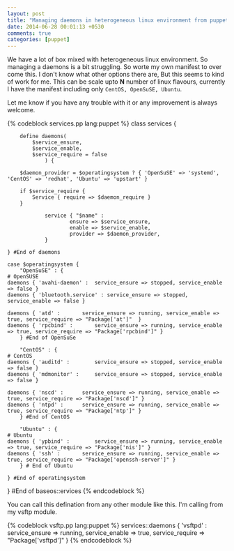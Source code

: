 ```yaml
---
layout: post
title: "Managing daemons in heterogeneous linux environment from puppet"
date: 2014-06-28 00:01:13 +0530
comments: true
categories: [puppet]
---
```

We have a lot of box mixed with heterogeneous linux environment. So managing a daemons is a bit struggling. So worte my own manifest to over come this. I don't know what other options there are, But this seems to kind of work for me.
This can be scale upto **N** number of linux flavours, currently I have the manifest including only `CentOS, OpenSuSE, Ubuntu`. 


Let me know if you have any trouble with it or any improvement is always welcome. 

<!-- more -->
{% codeblock services.pp lang:puppet %}
class services {

        define daemons( 
			$service_ensure,
			$service_enable,
			$service_require = false
                ) {    

		$daemon_provider = $operatingsystem ? { 'OpenSuSE' => 'systemd', 'CentOS' => 'redhat', 'Ubuntu' => 'upstart' }
		
		if $service_require {
			Service { require => $daemon_require }
		}

                service { "$name" :
                        ensure => $service_ensure,
                        enable => $service_enable,
                        provider => $daemon_provider,
                }       

	} #End of daemons

	case $operatingsystem {
		"OpenSuSE" : {
	# OpenSUSE
	daemons { 'avahi-daemon' : 	service_ensure => stopped, service_enable => false }
	daemons { 'bluetooth.service' : service_ensure => stopped, service_enable => false }
	
	daemons { 'atd' : 		service_ensure => running, service_enable => true, service_require => "Package['at']"  }
	daemons { 'rpcbind' : 		service_ensure => running, service_enable => true, service_require => "Package['rpcbind']" }
		} #End of OpenSuSe
	
		"CentOS" : {
	# CentOS
	daemons { 'auditd' : 		service_ensure => stopped, service_enable => false }
	daemons { 'mdmonitor' : 	service_ensure => stopped, service_enable => false }

	daemons { 'nscd' : 		service_ensure => running, service_enable => true, service_require => "Package['nscd']" }
	daemons { 'ntpd' : 		service_ensure => running, service_enable => true, service_require => "Package['ntp']" }
		} #End of CentOS
	
		"Ubuntu" : { 
	# Ubuntu
	daemons { 'ypbind' : 		service_ensure => running, service_enable => true, service_require => "Package['nis']" }
	daemons { 'ssh' : 		service_ensure => running, service_enable => true, service_require => "Package['openssh-server']" }
		} # End of Ubuntu

	} #End of operatingsystem
} #End of baseos::ervices
{% endcodeblock %}

You can call this defination from any other module like this. I'm calling from my vsftp module.

{% codeblock vsftp.pp lang:puppet %}
services::daemons { 'vsftpd' :  service_ensure => running, service_enable => true, service_require => "Package['vsftpd']" } 
{% endcodeblock %}

